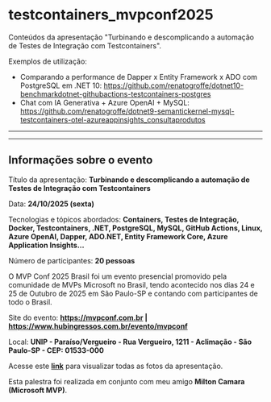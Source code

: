 # testcontainers_mvpconf2025
Conteúdos da apresentação "Turbinando e descomplicando a automação de Testes de Integração com Testcontainers".

Exemplos de utilização:
- Comparando a performance de Dapper x Entity Framework x ADO com PostgreSQL em .NET 10: https://github.com/renatogroffe/dotnet10-benchmarkdotnet-githubactions-testcontainers-postgres
- Chat com IA Generativa + Azure OpenAI + MySQL: https://github.com/renatogroffe/dotnet9-semantickernel-mysql-testcontainers-otel-azureappinsights_consultaprodutos

---

---

## Informações sobre o evento

Título da apresentação: **Turbinando e descomplicando a automação de Testes de Integração com Testcontainers**

Data: **24/10/2025 (sexta)**

Tecnologias e tópicos abordados: **Containers, Testes de Integração, Docker, Testcontainers, .NET, PostgreSQL, MySQL, GitHub Actions, Linux, Azure OpenAI, Dapper, ADO.NET, Entity Framework Core, Azure Application Insights...**

Número de participantes: **20 pessoas**

O MVP Conf 2025 Brasil foi um evento presencial promovido pela comunidade de MVPs Microsoft no Brasil, tendo acontecido nos dias 24 e 25 de Outubro de 2025 em São Paulo-SP e contando com participantes de todo o Brasil.

Site do evento: **https://mvpconf.com.br | https://www.hubingressos.com.br/evento/mvpconf**

Local: **UNIP - Paraíso/Vergueiro - Rua Vergueiro, 1211 - Aclimação - São Paulo-SP - CEP: 01533-000**

Acesse este [**link**](/img/) para visualizar todas as fotos da apresentação.

Esta palestra foi realizada em conjunto com meu amigo **Milton Camara (Microsoft MVP)**.

